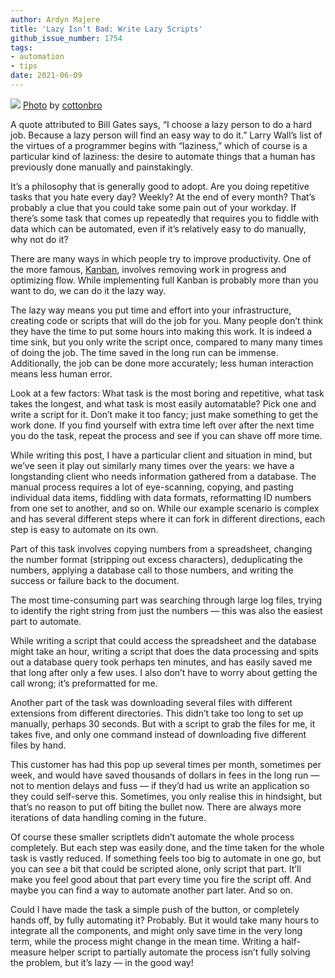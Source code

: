 ```yaml
---
author: Ardyn Majere
title: 'Lazy Isn’t Bad: Write Lazy Scripts'
github_issue_number: 1754
tags:
- automation
- tips
date: 2021-06-09
---
```


![](/blog/2021/06/lazy-isnt-bad-write-lazy-scripts/banner.jpg)
[Photo](https://www.pexels.com/photo/woman-in-white-and-blue-striped-dress-shirt-using-laptop-4626344/) by [cottonbro](https://www.pexels.com/@cottonbro)

A quote attributed to Bill Gates says, “I choose a lazy person to do a hard job. Because a lazy person will find an easy way to do it.” Larry Wall’s list of the virtues of a programmer begins with “laziness,” which of course is a particular kind of laziness: the desire to automate things that a human has previously done manually and painstakingly.

It’s a philosophy that is generally good to adopt. Are you doing repetitive tasks that you hate every day? Weekly? At the end of every month? That’s probably a clue that you could take some pain out of your workday. If there’s some task that comes up repeatedly that requires you to fiddle with data which can be automated, even if it’s relatively easy to do manually, why not do it?

There are many ways in which people try to improve productivity. One of the more famous, [Kanban](https://en.wikipedia.org/wiki/Kanban_\(development\)), involves removing work in progress and optimizing flow. While implementing full Kanban is probably more than you want to do, we can do it the lazy way.

The lazy way means you put time and effort into your infrastructure, creating code or scripts that will do the job for you. Many people don’t think they have the time to put some hours into making this work. It is indeed a time sink, but you only write the script once, compared to many many times of doing the job. The time saved in the long run can be immense. Additionally, the job can be done more accurately; less human interaction means less human error.

Look at a few factors: What task is the most boring and repetitive, what task takes the longest, and what task is most easily automatable? Pick one and write a script for it. Don’t make it too fancy; just make something to get the work done. If you find yourself with extra time left over after the next time you do the task, repeat the process and see if you can shave off more time.

While writing this post, I have a particular client and situation in mind, but we’ve seen it play out similarly many times over the years: we have a longstanding client who needs information gathered from a database. The manual process requires a lot of eye-scanning, copying, and pasting individual data items, fiddling with data formats, reformatting ID numbers from one set to another, and so on. While our example scenario is complex and has several different steps where it can fork in different directions, each step is easy to automate on its own.

Part of this task involves copying numbers from a spreadsheet, changing the number format (stripping out excess characters), deduplicating the numbers, applying a database call to those numbers, and writing the success or failure back to the document.

The most time-consuming part was searching through large log files, trying to identify the right string from just the numbers — this was also the easiest part to automate.

While writing a script that could access the spreadsheet and the database might take an hour, writing a script that does the data processing and spits out a database query took perhaps ten minutes, and has easily saved me that long after only a few uses. I also don’t have to worry about getting the call wrong; it’s preformatted for me.

Another part of the task was downloading several files with different extensions from different directories. This didn’t take too long to set up manually, perhaps 30 seconds. But with a script to grab the files for me, it takes five, and only one command instead of downloading five different files by hand.

This customer has had this pop up several times per month, sometimes per week, and would have saved thousands of dollars in fees in the long run — not to mention delays and fuss — if they’d had us write an application so they could self-serve this. Sometimes, you only realise this in hindsight, but that’s no reason to put off biting the bullet now. There are always more iterations of data handling coming in the future.

Of course these smaller scriptlets didn’t automate the whole process completely. But each step was easily done, and the time taken for the whole task is vastly reduced. If something feels too big to automate in one go, but you can see a bit that could be scripted alone, only script that part. It’ll make you feel good about that part every time you fire the script off. And maybe you can find a way to automate another part later. And so on.

Could I have made the task a simple push of the button, or completely hands off, by fully automating it? Probably. But it would take many hours to integrate all the components, and might only save time in the very long term, while the process might change in the mean time. Writing a half-measure helper script to partially automate the process isn’t fully solving the problem, but it’s lazy — in the good way!
